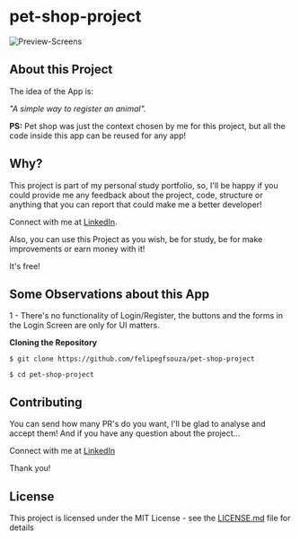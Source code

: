 # pet-shop-project

![Preview-Screens](https://user-images.githubusercontent.com/68368843/110578651-09f8ed80-8144-11eb-96df-90a7d54783e1.jpg)

## About this Project

The idea of the App is:

_"A simple way to register an animal"._

**PS:** Pet shop was just the context chosen by me for this project, but all the code inside this app can be reused for any app!

## Why?

This project is part of my personal study portfolio, so, I'll be happy if you could provide me any feedback about the project, code, structure or anything that you can report that could make me a better developer!


Connect with me at [LinkedIn](https://www.linkedin.com/in/felipe-gabriel-430a39208/).

Also, you can use this Project as you wish, be for study, be for make improvements or earn money with it!

It's free!

## Some Observations about this App

1 - There's no functionality of Login/Register, the buttons and the forms in the Login Screen are only for UI matters.

**Cloning the Repository**

```
$ git clone https://github.com/felipegfsouza/pet-shop-project

$ cd pet-shop-project
```

## Contributing

You can send how many PR's do you want, I'll be glad to analyse and accept them! And if you have any question about the project...


Connect with me at [LinkedIn](https://www.linkedin.com/in/felipe-gabriel-430a39208/)

Thank you!

## License

This project is licensed under the MIT License - see the [LICENSE.md](https://github.com/felipegfsouza/Projeto-tela-login/blob/main/LICENSE) file for details